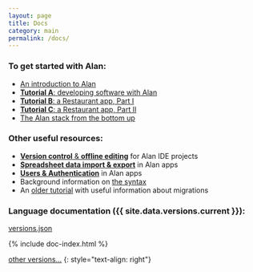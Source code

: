 ```yaml
---
layout: page
title: Docs
category: main
permalink: /docs/
---
```


### To get started with Alan:
- [An introduction to Alan](/pages/tuts/introducing.html)
- [**Tutorial A**: developing software with Alan](/pages/tutorials/ide/ide-tutorial.html)
- [**Tutorial B**: a Restaurant app, Part I](/pages/tutorials/model/2022.2/application-tutorial.html)
- [**Tutorial C**: a Restaurant app, Part II](/pages/tutorials/model/2022.2/application-tutorial2.html)
- [The Alan stack from the bottom up](/pages/tuts/bottom-up.html)

### Other useful resources:
- [**Version control** & **offline editing**](/pages/tutorials/ide/ide-version-control.html) for Alan IDE projects
- [**Spreadsheet data import & export**](/pages/tutorials/data-import-export/data-import-export.html) in Alan apps
- [**Users & Authentication**](/pages/tutorials/model/2022.2/application-users.html) in Alan apps
- Background information on [the syntax](/pages/tuts/syntax.html)
- An [older tutorial](/pages/tuts/getting-started.html) with useful information about migrations


<a name="languages"></a>
### Language documentation ({{ site.data.versions.current }}):

<a href="https://dist.alan-platform.com/share/versions/{{ site.data.versions.current }}/versions.json">versions.json</a>

{% include doc-index.html %}

[other versions...](/docs/archive)
{: style="text-align: right"}
